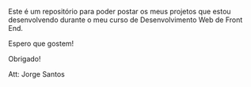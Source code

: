 Este é um repositório para poder postar os meus projetos que estou desenvolvendo durante o meu curso de Desenvolvimento Web de Front End.

Espero que gostem!

Obrigado!

Att: Jorge Santos
